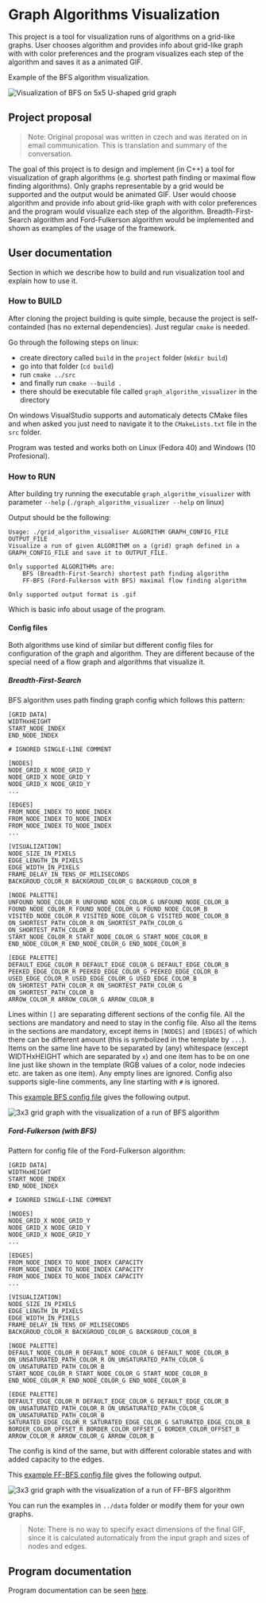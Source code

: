 # Graph Algorithms Visualization

This project is a tool for visualization runs of algorithms on a grid-like graphs. User chooses algorithm and provides info about grid-like graph with with color preferences and the program visualizes each step of the algorithm and saves it as a animated GIF.

Example of the BFS algorithm visualization.

![Visualization of BFS on 5x5 U-shaped grid graph](data/ExampleBFSOutputBigger.gif)

## Project proposal

> Note: Original proposal was written in czech and was iterated on in email communication. This is translation and summary of the conversation.

The goal of this project is to design and implement (in C++) a tool for visualization of graph algorithms (e.g. shortest path finding or maximal flow finding algorithms). Only graphs representable by a grid would be supported and the output would be animated GIF. User would choose algorithm and provide info about grid-like graph with with color preferences and the program would visualize each step of the algorithm. Breadth-First-Search algorithm and Ford-Fulkerson algorithm would be implemented and shown as examples of the usage of the framework.

## User documentation

Section in which we describe how to build and run visualization tool and explain how to use it.

### How to BUILD

After cloning the project building is quite simple, because the project is self-containded (has no external dependencies). Just regular ```cmake``` is needed.

Go through the following steps on linux:

- create directory called ```build``` in the ```project``` folder (```mkdir build```)
- go into that folder (```cd build```)
- run ```cmake ../src```
- and finally run ```cmake --build .```
- there should be executable file called ```graph_algorithm_visualizer``` in the directory

On windows VisualStudio supports and automaticaly detects CMake files and when asked you just need to navigate it to the ```CMakeLists.txt``` file in the ```src``` folder.

Program was tested and works both on Linux (Fedora 40) and Windows (10 Profesional).

### How to RUN

After building try running the executable ```graph_algorithm_visualizer``` with parameter ```--help``` (```./graph_algorithm_visualizer --help``` on linux)

Output should be the following:

    Usage: ./grid_algorithm_visualiser ALGORITHM GRAPH_CONFIG_FILE OUTPUT_FILE
    Visualize a run of given ALGORITHM on a (grid) graph defined in a GRAPH_CONFIG_FILE and save it to OUTPUT_FILE.

    Only supported ALGORITHMs are:
        BFS (Breadth-First-Search) shortest path finding algorithm
        FF-BFS (Ford-Fulkerson with BFS) maximal flow finding algorithm

    Only supported output format is .gif

Which is basic info about usage of the program.

#### Config files

Both algorithms use kind of similar but different config files for configuration of the graph and algorithm. They are different because of the special need of a flow graph and algorithms that visualize it.

##### Breadth-First-Search

BFS algorithm uses path finding graph config which follows this pattern:

    [GRID DATA]
    WIDTHxHEIGHT
    START_NODE_INDEX
    END_NODE_INDEX

    # IGNORED SINGLE-LINE COMMENT

    [NODES]
    NODE_GRID_X NODE_GRID_Y
    NODE_GRID_X NODE_GRID_Y
    NODE_GRID_X NODE_GRID_Y
    ...

    [EDGES]
    FROM_NODE_INDEX TO_NODE_INDEX
    FROM_NODE_INDEX TO_NODE_INDEX
    FROM_NODE_INDEX TO_NODE_INDEX
    ...

    [VISUALIZATION]
    NODE_SIZE_IN_PIXELS
    EDGE_LENGTH_IN_PIXELS
    EDGE_WIDTH_IN_PIXELS
    FRAME_DELAY_IN_TENS_OF_MILISECONDS
    BACKGROUD_COLOR_R BACKGROUD_COLOR_G BACKGROUD_COLOR_B

    [NODE PALETTE]
    UNFOUND_NODE_COLOR_R UNFOUND_NODE_COLOR_G UNFOUND_NODE_COLOR_B
    FOUND_NODE_COLOR_R FOUND_NODE_COLOR_G FOUND_NODE_COLOR_B
    VISITED_NODE_COLOR_R VISITED_NODE_COLOR_G VISITED_NODE_COLOR_B
    ON_SHORTEST_PATH_COLOR_R ON_SHORTEST_PATH_COLOR_G ON_SHORTEST_PATH_COLOR_B
    START_NODE_COLOR_R START_NODE_COLOR_G START_NODE_COLOR_B
    END_NODE_COLOR_R END_NODE_COLOR_G END_NODE_COLOR_B

    [EDGE PALETTE]
    DEFAULT_EDGE_COLOR_R DEFAULT_EDGE_COLOR_G DEFAULT_EDGE_COLOR_B
    PEEKED_EDGE_COLOR_R PEEKED_EDGE_COLOR_G PEEKED_EDGE_COLOR_B
    USED_EDGE_COLOR_R USED_EDGE_COLOR_G USED_EDGE_COLOR_B
    ON_SHORTEST_PATH_COLOR_R ON_SHORTEST_PATH_COLOR_G ON_SHORTEST_PATH_COLOR_B
    ARROW_COLOR_R ARROW_COLOR_G ARROW_COLOR_B

Lines within ```[]``` are separating different sections of the config file. All the sections are mandatory and need to stay in the config file.
Also all the items in the sections are mandatory, except items in ```[NODES]``` and ```[EDGES]``` of which there can be different amount (this is symbolized in the template by ```...```). Items on the same line have to be separated by (any) whitespace (except WIDTHxHEIGHT which are separated by ```x```) and one item has to be on one line just like shown in the template (RGB values of a color, node indecies etc. are taken as one item). Any empty lines are ignored. Config also supports sigle-line comments, any line starting with ```#``` is ignored.

This [example BFS config file](data/ExampleBFSConfig.txt) gives the following output.

![3x3 grid graph with the visualization of a run of BFS algorithm](data/ExampleBFSOutput.gif)

##### Ford-Fulkerson (with BFS)

Pattern for config file of the Ford-Fulkerson algorithm:

    [GRID DATA]
    WIDTHxHEIGHT
    START_NODE_INDEX
    END_NODE_INDEX

    # IGNORED SINGLE-LINE COMMENT

    [NODES]
    NODE_GRID_X NODE_GRID_Y
    NODE_GRID_X NODE_GRID_Y
    NODE_GRID_X NODE_GRID_Y
    ...

    [EDGES]
    FROM_NODE_INDEX TO_NODE_INDEX CAPACITY
    FROM_NODE_INDEX TO_NODE_INDEX CAPACITY
    FROM_NODE_INDEX TO_NODE_INDEX CAPACITY
    ...

    [VISUALIZATION]
    NODE_SIZE_IN_PIXELS
    EDGE_LENGTH_IN_PIXELS
    EDGE_WIDTH_IN_PIXELS
    FRAME_DELAY_IN_TENS_OF_MILISECONDS
    BACKGROUD_COLOR_R BACKGROUD_COLOR_G BACKGROUD_COLOR_B

    [NODE PALETTE]
    DEFAULT_NODE_COLOR_R DEFAULT_NODE_COLOR_G DEFAULT_NODE_COLOR_B
    ON_UNSATURATED_PATH_COLOR_R ON_UNSATURATED_PATH_COLOR_G ON_UNSATURATED_PATH_COLOR_B
    START_NODE_COLOR_R START_NODE_COLOR_G START_NODE_COLOR_B
    END_NODE_COLOR_R END_NODE_COLOR_G END_NODE_COLOR_B

    [EDGE PALETTE]
    DEFAULT_EDGE_COLOR_R DEFAULT_EDGE_COLOR_G DEFAULT_EDGE_COLOR_B
    ON_UNSATURATED_PATH_COLOR_R ON_UNSATURATED_PATH_COLOR_G ON_UNSATURATED_PATH_COLOR_B
    SATURATED_EDGE_COLOR_R SATURATED_EDGE_COLOR_G SATURATED_EDGE_COLOR_B
    BORDER_COLOR_OFFSET_R BORDER_COLOR_OFFSET_G BORDER_COLOR_OFFSET_B
    ARROW_COLOR_R ARROW_COLOR_G ARROW_COLOR_B

The config is kind of the same, but with different colorable states and with added capacity to the edges.

This [example FF-BFS config file](data/ExampleFF-BFSConfig.txt) gives the following output.

![3x3 grid graph with the visualization of a run of FF-BFS algorithm](data/ExampleFF-BFSOutput.gif)

You can run the examples in ```../data``` folder or modify them for your own graphs.

> Note: There is no way to specify exact dimensions of the final GIF, since it is calculated automaticaly from the input graph and sizes of nodes and edges.

## Program documentation

Program documentation can be seen [here](ProgramDocumentation.md).
